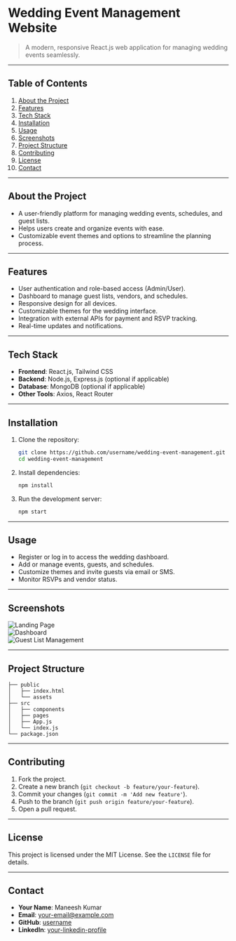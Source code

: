 # Wedding Event Management Website

> A modern, responsive React.js web application for managing wedding events seamlessly.

---

## Table of Contents
1. [About the Project](#about-the-project)  
2. [Features](#features)  
3. [Tech Stack](#tech-stack)  
4. [Installation](#installation)  
5. [Usage](#usage)  
6. [Screenshots](#screenshots)  
7. [Project Structure](#project-structure)  
8. [Contributing](#contributing)  
9. [License](#license)  
10. [Contact](#contact)  

---

## About the Project
- A user-friendly platform for managing wedding events, schedules, and guest lists.
- Helps users create and organize events with ease.
- Customizable event themes and options to streamline the planning process.

---

## Features
- User authentication and role-based access (Admin/User).
- Dashboard to manage guest lists, vendors, and schedules.
- Responsive design for all devices.
- Customizable themes for the wedding interface.
- Integration with external APIs for payment and RSVP tracking.
- Real-time updates and notifications.

---

## Tech Stack
- **Frontend**: React.js, Tailwind CSS
- **Backend**: Node.js, Express.js (optional if applicable)
- **Database**: MongoDB (optional if applicable)
- **Other Tools**: Axios, React Router

---

## Installation
1. Clone the repository:  
   ```bash
   git clone https://github.com/username/wedding-event-management.git
   cd wedding-event-management
   ```  
2. Install dependencies:  
   ```bash
   npm install
   ```  
3. Run the development server:  
   ```bash
   npm start
   ```

---

## Usage
- Register or log in to access the wedding dashboard.
- Add or manage events, guests, and schedules.
- Customize themes and invite guests via email or SMS.
- Monitor RSVPs and vendor status.

---

## Screenshots
![Landing Page](link-to-image)  
![Dashboard](link-to-image)  
![Guest List Management](link-to-image)  

---

## Project Structure
```
├── public
│   ├── index.html
│   └── assets
├── src
│   ├── components
│   ├── pages
│   ├── App.js
│   └── index.js
└── package.json
```

---

## Contributing
1. Fork the project.  
2. Create a new branch (`git checkout -b feature/your-feature`).  
3. Commit your changes (`git commit -m 'Add new feature'`).  
4. Push to the branch (`git push origin feature/your-feature`).  
5. Open a pull request.  

---

## License
This project is licensed under the MIT License. See the `LICENSE` file for details.

---

## Contact
- **Your Name**: Maneesh Kumar  
- **Email**: your-email@example.com  
- **GitHub**: [username](https://github.com/username)  
- **LinkedIn**: [your-linkedin-profile](https://linkedin.com/in/your-profile)


